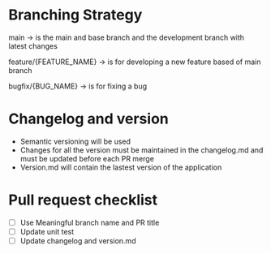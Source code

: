 # Branching Strategy

main -> is the main and base branch and the development branch with latest changes

feature/{FEATURE_NAME} -> is for developing a new feature based of main branch

bugfix/{BUG_NAME} -> is for fixing a bug

# Changelog and version

* Semantic versioning will be used
* Changes for all the version must be maintained in the changelog.md and must be updated before each PR merge
* Version.md will contain the lastest version of the application

# Pull request checklist

* [ ] Use Meaningful branch name and PR title
* [ ] Update unit test
* [ ] Update changelog and version.md
